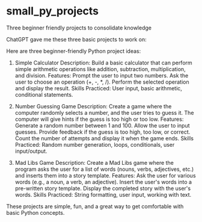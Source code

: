 # small_py_projects
Three beginner friendly projects to consolidate knowledge

ChatGPT gave me these three basic projects to work on:

Here are three beginner-friendly Python project ideas:

1. Simple Calculator
Description: Build a basic calculator that can perform simple arithmetic operations like addition, subtraction, multiplication, and division.
Features:
    Prompt the user to input two numbers.
    Ask the user to choose an operation (+, -, *, /).
    Perform the selected operation and display the result.
Skills Practiced: User input, basic arithmetic, conditional statements.

2. Number Guessing Game
Description: Create a game where the computer randomly selects a number, and the user tries to guess it. The computer will give hints if the guess is too high or too low.
Features:
    Generate a random number between 1 and 100.
    Allow the user to input guesses.
    Provide feedback if the guess is too high, too low, or correct.
    Count the number of attempts and display it when the game ends.
Skills Practiced: Random number generation, loops, conditionals, user input/output.

3. Mad Libs Game
Description: Create a Mad Libs game where the program asks the user for a list of words (nouns, verbs, adjectives, etc.) and inserts them into a story template.
Features:
    Ask the user for various words (e.g., a noun, a verb, an adjective).
    Insert the user's words into a pre-written story template.
    Display the completed story with the user's words.
Skills Practiced: String formatting, user input, working with text.

These projects are simple, fun, and a great way to get comfortable with basic Python concepts.